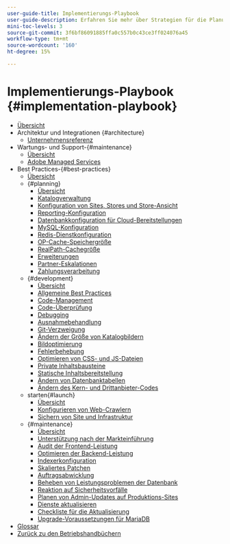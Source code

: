 ```yaml
---
user-guide-title: Implementierungs-Playbook
user-guide-description: Erfahren Sie mehr über Strategien für die Planung und Implementierung einer erfolgreichen Adobe Commerce-Site.
mini-toc-levels: 3
source-git-commit: 3f6bf86091885ffa0c557b0c43ce3ff024076a45
workflow-type: tm+mt
source-wordcount: '160'
ht-degree: 15%

---
```



# Implementierungs-Playbook {#implementation-playbook}

- [Übersicht](overview.md)
- Architektur und Integrationen {#architecture}
   - [Unternehmensreferenz](architecture/enterprise-blueprint.md)
- Wartungs- und Support-{#maintenance}
   - [Übersicht](maintenance/overview.md)
   - [Adobe Managed Services](maintenance/adobe-managed-services.md)
- Best Practices-{#best-practices}
   - [Übersicht](best-practices/phases.md)
   - {#planning}
      - [Übersicht](best-practices/planning/overview.md)
      - [Katalogverwaltung](best-practices/planning/catalog-management.md)
      - [Konfiguration von Sites, Stores und Store-Ansicht](best-practices/planning/sites-stores-store-views.md)
      - [Reporting-Konfiguration](best-practices/planning/reporting-configuration.md)
      - [Datenbankkonfiguration für Cloud-Bereitstellungen&#x200B;](best-practices/planning/database-on-cloud.md)
      - [MySQL-Konfiguration](best-practices/planning/mysql-configuration.md)
      - [Redis-Dienstkonfiguration](best-practices/planning/redis-service-configuration.md)
      - [OP-Cache-Speichergröße](best-practices/planning/opcache-memory-size.md)
      - [RealPath-Cachegröße](best-practices/planning/realpath-cache-size.md)
      - [Erweiterungen](best-practices/planning/extensions.md)
      - [Partner-Eskalationen](best-practices/planning/partner-escalation.md)
      - [Zahlungsverarbeitung](best-practices/planning/payment-processing-storage.md)
   - {#development}
      - [Übersicht](best-practices/development/overview.md)
      - [Allgemeine Best Practices](best-practices/development/general.md)
      - [Code-Management](best-practices/development/code-management.md)
      - [Code-Überprüfung](best-practices/development/code-review.md)
      - [Debugging](best-practices/development/debugging.md)
      - [Ausnahmebehandlung](best-practices/development/exception-handling.md)
      - [Git-Verzweigung](best-practices/development/git-branching.md)
      - [Ändern der Größe von Katalogbildern](best-practices/development/catalog-image-resizing.md)
      - [Bildoptimierung](best-practices/development/image-optimization.md)
      - [Fehlerbehebung](best-practices/development/troubleshooting.md)
      - [Optimieren von CSS- und JS-Dateien](best-practices/development/optimize-css-js-files.md)
      - [Private Inhaltsbausteine](best-practices/development/private-content-block-configuration.md)
      - [Statische Inhaltsbereitstellung](best-practices/development/static-content-deployment.md)
      - [Ändern von Datenbanktabellen](best-practices/development/modifying-core-and-third-party-tables.md)
      - [Ändern des Kern- und Drittanbieter-Codes](best-practices/development/modifying-core-and-third-party-code.md)
   - starten{#launch}
      - [Übersicht](best-practices/launch/overview.md)
      - [Konfigurieren von Web-Crawlern](best-practices/launch/robots-txt.md)
      - [Sichern von Site und Infrastruktur](best-practices/launch/security-best-practices.md)
   - {#maintenance}
      - [Übersicht](best-practices/maintenance/overview.md)
      - [Unterstützung nach der Markteinführung](best-practices/maintenance/post-launch.md)
      - [Audit der Frontend-Leistung](best-practices/maintenance/frontend-performance.md)
      - [Optimieren der Backend-Leistung](best-practices/maintenance/backend-performance.md)
      - [Indexerkonfiguration](best-practices/maintenance/indexer-configuration.md)
      - [Skaliertes Patchen](best-practices/maintenance/patching-at-scale.md)
      - [Auftragsabwicklung](best-practices/maintenance/order-processing-configuration.md)
      - [Beheben von Leistungsproblemen der Datenbank](best-practices/maintenance/resolve-database-performance-issues.md)
      - [Reaktion auf Sicherheitsvorfälle](best-practices/maintenance/respond-to-security-incident.md)
      - [Planen von Admin-Updates auf Produktions-Sites](best-practices/maintenance/scheduling-admin-updates-in-production.md)
      - [Dienste aktualisieren](best-practices/maintenance/update-services.md)
      - [Checkliste für die Aktualisierung](best-practices/maintenance/upgrade-checklist.md)
      - [Upgrade-Voraussetzungen für MariaDB](best-practices/maintenance/mariadb-upgrade.md)
- [Glossar](glossary.md)
- [Zurück zu den Betriebshandbüchern](https://experienceleague.adobe.com/docs/commerce-operations/operational-guides/home.html?lang=de)
